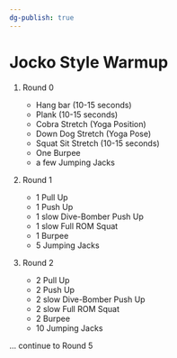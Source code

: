 ```yaml
---
dg-publish: true
---
```


# Jocko Style Warmup
1.  Round 0
	- Hang bar (10-15 seconds)
	- Plank (10-15 seconds)
	- Cobra Stretch (Yoga Position)
	- Down Dog Stretch (Yoga Pose)
	- Squat Sit Stretch (10-15 seconds)
	- One Burpee
	- a few Jumping Jacks


2.  Round 1
	- 1 Pull Up
	- 1 Push Up
	- 1 slow Dive-Bomber Push Up
	- 1 slow Full ROM Squat
	- 1 Burpee
	- 5 Jumping Jacks

3. Round 2
	- 2 Pull Up
	- 2 Push Up
	- 2 slow Dive-Bomber Push Up
	- 2 slow Full ROM Squat
	- 2 Burpee
	- 10 Jumping Jacks

... continue to Round 5
